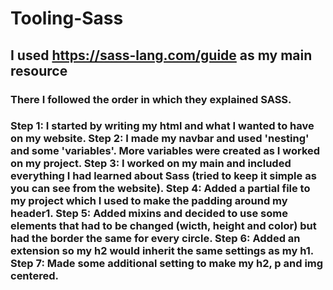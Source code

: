# Tooling-Sass
## I used https://sass-lang.com/guide as my main resource
### There I followed the order in which they explained SASS.
### Step 1: I started by writing my html and what I wanted to have on my website. Step 2: I made my navbar and used 'nesting' and some 'variables'. More variables were created as I worked on my project. Step 3: I worked on my main and included everything I had learned about Sass (tried to keep it simple as you can see from the website). Step 4: Added a partial file to my project which I used to make the padding around my header1. Step 5: Added mixins and decided to use some elements that had to be changed (wicth, height and color) but had the border the same for every circle. Step 6: Added an extension so my h2 would inherit the same settings as my h1. Step 7: Made some additional setting to make my h2, p and img centered.
